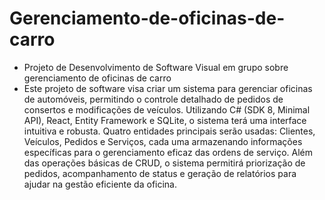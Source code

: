 # Gerenciamento-de-oficinas-de-carro
- Projeto de Desenvolvimento de Software Visual em grupo sobre gerenciamento de oficinas de carro
- Este projeto de software visa criar um sistema para gerenciar oficinas de automóveis, permitindo o controle detalhado de pedidos de consertos e modificações de veículos. Utilizando C# (SDK 8, Minimal API), React, Entity Framework e SQLite, o sistema terá uma interface intuitiva e robusta. Quatro entidades principais serão usadas: Clientes, Veículos, Pedidos e Serviços, cada uma armazenando informações específicas para o gerenciamento eficaz das ordens de serviço. Além das operações básicas de CRUD, o sistema permitirá priorização de pedidos, acompanhamento de status e geração de relatórios para ajudar na gestão eficiente da oficina.
